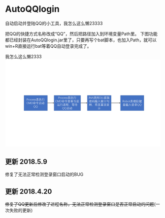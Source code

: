 # AutoQQlogin




自动启动并登陆QQ的小工具，我怎么这么懒23333

把QQ的快捷方式名称改成“QQ”，然后把路径加入到环境变量Path里。
下图功能都已经封装在AutoQQlogin.jar里了，只要再写个bat脚本，也加入Path，就可以win+R直接运行bat等着QQ自动登录完成了。

我怎么这么懒2333
![结构图][1]


  [1]: https://raw.githubusercontent.com/pokerfaceSad/AutoQQlogin/master/%E7%BB%93%E6%9E%84%E5%9B%BE.png
## 更新 2018.5.9
修复了无法正常检测登录窗口启动的BUG

## 更新 2018.4.20

~~修复了QQ更新后修改了进程名称，无法正常检测登录窗口是否正常启动的问题~~(一次失败的更新)
